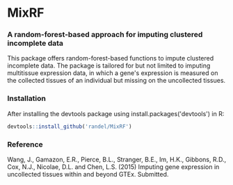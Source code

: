 MixRF
=====

### A random-forest-based approach for imputing clustered incomplete data

This package offers random-forest-based functions to impute clustered incomplete data. The package is tailored for but not limited to imputing multitissue expression data, in which a gene's expression is measured on the collected tissues of an individual but missing on the uncollected tissues.

### Installation
After installing the devtools package using install.packages('devtools') in R:
```r
devtools::install_github('randel/MixRF')
```

### Reference

Wang, J., Gamazon, E.R., Pierce, B.L., Stranger, B.E., Im, H.K., Gibbons, R.D., Cox, N.J., Nicolae, D.L. and Chen, L.S. (2015) Imputing gene expression in uncollected tissues within and beyond GTEx. Submitted.